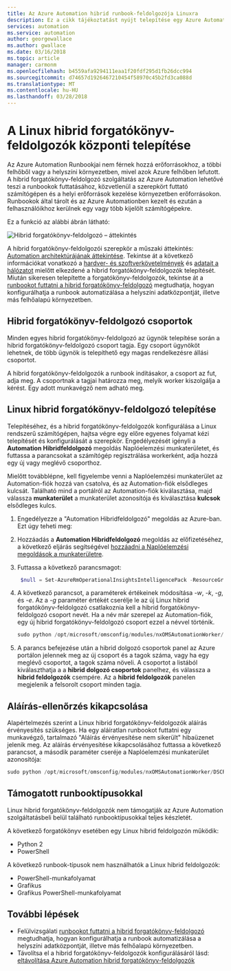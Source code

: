 ```yaml
---
title: Az Azure Automation hibrid runbook-feldolgozója Linuxra
description: Ez a cikk tájékoztatást nyújt telepítése egy Azure Automation hibrid forgatókönyv-feldolgozó, amely lehetővé teszi runbookok futtatását a Linux-alapú számítógépeken a helyi adatközpontban, illetve a felhőalapú környezetben.
services: automation
ms.service: automation
author: georgewallace
ms.author: gwallace
ms.date: 03/16/2018
ms.topic: article
manager: carmonm
ms.openlocfilehash: b4559afa9294111eaa1f20fdf295d1fb26dcc994
ms.sourcegitcommit: d74657d1926467210454f58970c45b2fd3ca088d
ms.translationtype: MT
ms.contentlocale: hu-HU
ms.lasthandoff: 03/28/2018
---
```

# <a name="how-to-deploy-a-linux-hybrid-runbook-worker"></a>A Linux hibrid forgatókönyv-feldolgozók központi telepítése

Az Azure Automation Runbookjai nem férnek hozzá erőforrásokhoz, a többi felhőből vagy a helyszíni környezetben, mivel azok Azure felhőben lefutott. A hibrid forgatókönyv-feldolgozó szolgáltatás az Azure Automation lehetővé teszi a runbookok futtatásához, közvetlenül a szerepkört futtató számítógépen és a helyi erőforrások kezelése környezetben erőforrásokon. Runbookok által tárolt és az Azure Automationben kezelt és ezután a felhasználóikhoz kerülnek egy vagy több kijelölt számítógépekre.

Ez a funkció az alábbi ábrán látható:<br>  

![Hibrid forgatókönyv-feldolgozó – áttekintés](media/automation-offering-get-started/automation-infradiagram-networkcomms.png)

A hibrid forgatókönyv-feldolgozói szerepkör a műszaki áttekintés: [Automation architektúrájának áttekintése](automation-offering-get-started.md#automation-architecture-overview). Tekintse át a következő információkat vonatkozó a [hardver- és szoftverkövetelmények](automation-offering-get-started.md#hybrid-runbook-worker) és [adatait a hálózatot](automation-offering-get-started.md#network-planning) mielőtt elkezdené a hibrid forgatókönyv-feldolgozók telepítését. Miután sikeresen telepítette a forgatókönyv-feldolgozók, tekintse át a [runbookot futtatni a hibrid forgatókönyv-feldolgozó](automation-hrw-run-runbooks.md) megtudhatja, hogyan konfigurálhatja a runbook automatizálása a helyszíni adatközpontját, illetve más felhőalapú környezetben.     

## <a name="hybrid-runbook-worker-groups"></a>Hibrid forgatókönyv-feldolgozó csoportok
Minden egyes hibrid forgatókönyv-feldolgozó az ügynök telepítése során a hibrid forgatókönyv-feldolgozó csoport tagja. Egy csoport ügynököt lehetnek, de több ügynök is telepíthető egy magas rendelkezésre állási csoportot.

A hibrid forgatókönyv-feldolgozók a runbook indításakor, a csoport az fut, adja meg. A csoportnak a tagjai határozza meg, melyik worker kiszolgálja a kérést. Egy adott munkavégző nem adható meg.

## <a name="installing-linux-hybrid-runbook-worker"></a>Linux hibrid forgatókönyv-feldolgozó telepítése
Telepítéséhez, és a hibrid forgatókönyv-feldolgozók konfigurálása a Linux rendszerű számítógépen, hajtsa végre egy előre egyenes folyamat kézi telepítését és konfigurálását a szerepkör. Engedélyezését igényli a **Automation Hibridfeldolgozó** megoldás Naplóelemzési munkaterületet, és futtassa a parancsokat a számítógép regisztrálása workerként, adja hozzá egy új vagy meglévő csoporthoz. 

Mielőtt továbblépne, kell figyelembe venni a Naplóelemzési munkaterület az Automation-fiók hozzá van csatolva, és az Automation-fiók elsődleges kulcsát. Található mind a portálról az Automation-fiók kiválasztása, majd válassza **munkaterület** a munkaterület azonosítója és kiválasztása **kulcsok** elsődleges kulcs.  

1.  Engedélyezze a "Automation Hibridfeldolgozó" megoldás az Azure-ban. Ezt úgy teheti meg:

   1. Hozzáadás a **Automation Hibridfeldolgozó** megoldás az előfizetéséhez, a következő eljárás segítségével [hozzáadni a Naplóelemzési megoldások a munkaterületre](https://docs.microsoft.com/en-us/azure/log-analytics/log-analytics-add-solutions).
   2. Futtassa a következő parancsmagot:

        ```powershell
         $null = Set-AzureRmOperationalInsightsIntelligencePack -ResourceGroupName  <ResourceGroupName> -WorkspaceName <WorkspaceName> -IntelligencePackName  "AzureAutomation" -Enabled $true
        ```

2.  A következő parancsot, a paraméterek értékeinek módosítása *-w*, *-k*, *-g*, és *-e*. Az a *-g* paraméter értékét cserélje le az új Linux hibrid forgatókönyv-feldolgozó csatlakoznia kell a hibrid forgatókönyv-feldolgozó csoport nevét. Ha a név már szerepel az Automation-fiók, egy új hibrid forgatókönyv-feldolgozó csoport ezzel a névvel történik.
    
    ```python
    sudo python /opt/microsoft/omsconfig/modules/nxOMSAutomationWorker/DSCResources/MSFT_nxOMSAutomationWorkerResource/automationworker/scripts/onboarding.py --register -w <LogAnalyticsworkspaceId> -k <AutomationSharedKey> -g <hybridgroupname> -e <automationendpoint>
    ```
3. A parancs befejezése után a hibrid dolgozó csoportok panel az Azure portálon jelennek meg az új csoport és a tagok száma, vagy ha egy meglévő csoportot, a tagok száma növeli. A csoportot a listából kiválaszthatja a a **hibrid dolgozó csoportok** panelhez, és válassza a **hibrid feldolgozók** csempére. Az a **hibrid feldolgozók** panelen megjelenik a felsorolt csoport minden tagja.  


## <a name="turning-off-signature-validation"></a>Aláírás-ellenőrzés kikapcsolása 
Alapértelmezés szerint a Linux hibrid forgatókönyv-feldolgozók aláírás érvényesítés szükséges. Ha egy aláíratlan runbookot futtatni egy munkavégző, tartalmazó "Aláírás érvényesítése nem sikerült" hibaüzenet jelenik meg. Az aláírás érvényesítése kikapcsolásához futtassa a következő parancsot, a második paraméter cseréje a Naplóelemzési munkaterület azonosítója:

 ```python
 sudo python /opt/microsoft/omsconfig/modules/nxOMSAutomationWorker/DSCResources/MSFT_nxOMSAutomationWorkerResource/automationworker/scripts/require_runbook_signature.py --false <LogAnalyticsworkspaceId>
 ```

## <a name="supported-runbook-types"></a>Támogatott runbooktípusokkal

Linux hibrid forgatókönyv-feldolgozók nem támogatják az Azure Automation szolgáltatásbeli belül található runbooktípusokkal teljes készletét.

A következő forgatókönyv esetében egy Linux hibrid feldolgozón működik:

* Python 2
* PowerShell
 
A következő runbook-típusok nem használhatók a Linux hibrid feldolgozók:

* PowerShell-munkafolyamat
* Grafikus
* Grafikus PowerShell-munkafolyamat

## <a name="next-steps"></a>További lépések

* Felülvizsgálati [runbookot futtatni a hibrid forgatókönyv-feldolgozó](automation-hrw-run-runbooks.md) megtudhatja, hogyan konfigurálhatja a runbook automatizálása a helyszíni adatközpontját, illetve más felhőalapú környezetben.
* Távolítsa el a hibrid forgatókönyv-feldolgozók konfigurálásáról lásd: [eltávolítása Azure Automation hibrid forgatókönyv-feldolgozók](automation-remove-hrw.md)
